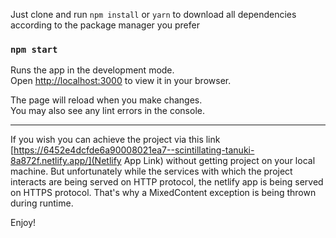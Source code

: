 Just clone and run `npm install` or `yarn` to download all dependencies according to the package manager you prefer

### `npm start`

Runs the app in the development mode.\
Open [http://localhost:3000](http://localhost:3000) to view it in your browser.

The page will reload when you make changes.\
You may also see any lint errors in the console.

---

If you wish you can achieve the project via this link [https://6452e4dcfde6a90008021ea7--scintillating-tanuki-8a872f.netlify.app/](Netlify App Link) without getting project on your local machine. But unfortunately while the services with which the project interacts are being served on HTTP protocol, the netlify app is being served on HTTPS protocol. That's why a MixedContent exception is being thrown during runtime.

Enjoy!
